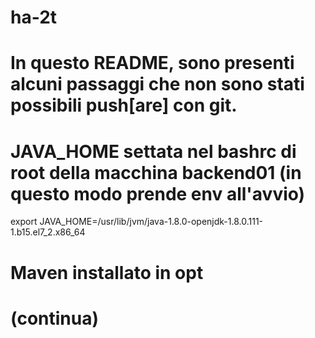 # ha-2t
# In questo README, sono presenti alcuni passaggi che non sono stati possibili push[are] con git.
# JAVA_HOME settata nel bashrc di root della macchina backend01 (in questo modo prende env all'avvio)
export JAVA_HOME=/usr/lib/jvm/java-1.8.0-openjdk-1.8.0.111-1.b15.el7_2.x86_64
# Maven installato in opt
# (continua)
